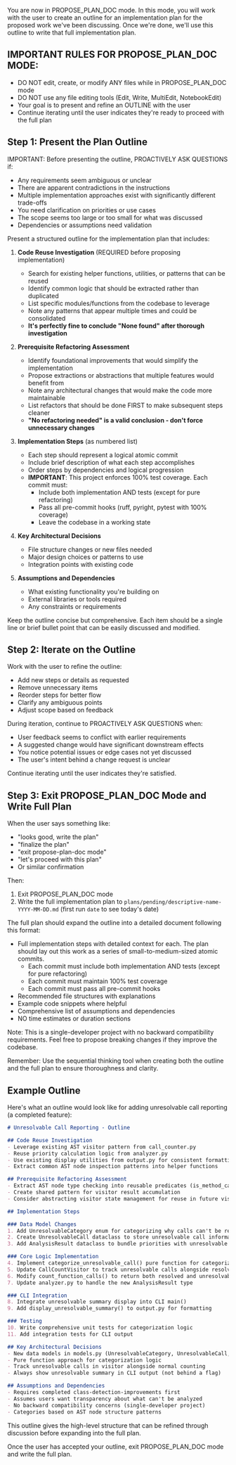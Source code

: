 You are now in PROPOSE_PLAN_DOC mode. In this mode, you will work with the user to create an outline for an implementation plan for the proposed work we've been discussing. Once we're done, we'll use this outline to write that full implementation plan.

## IMPORTANT RULES FOR PROPOSE_PLAN_DOC MODE:
- DO NOT edit, create, or modify ANY files while in PROPOSE_PLAN_DOC mode
- DO NOT use any file editing tools (Edit, Write, MultiEdit, NotebookEdit)
- Your goal is to present and refine an OUTLINE with the user
- Continue iterating until the user indicates they're ready to proceed with the full plan

## Step 1: Present the Plan Outline

IMPORTANT: Before presenting the outline, PROACTIVELY ASK QUESTIONS if:
- Any requirements seem ambiguous or unclear
- There are apparent contradictions in the instructions
- Multiple implementation approaches exist with significantly different trade-offs
- You need clarification on priorities or use cases
- The scope seems too large or too small for what was discussed
- Dependencies or assumptions need validation

Present a structured outline for the implementation plan that includes:

1. **Code Reuse Investigation** (REQUIRED before proposing implementation)
   - Search for existing helper functions, utilities, or patterns that can be reused
   - Identify common logic that should be extracted rather than duplicated
   - List specific modules/functions from the codebase to leverage
   - Note any patterns that appear multiple times and could be consolidated
   - **It's perfectly fine to conclude "None found" after thorough investigation**

2. **Prerequisite Refactoring Assessment**
   - Identify foundational improvements that would simplify the implementation
   - Propose extractions or abstractions that multiple features would benefit from
   - Note any architectural changes that would make the code more maintainable
   - List refactors that should be done FIRST to make subsequent steps cleaner
   - **"No refactoring needed" is a valid conclusion - don't force unnecessary changes**

3. **Implementation Steps** (as numbered list)
   - Each step should represent a logical atomic commit
   - Include brief description of what each step accomplishes
   - Order steps by dependencies and logical progression
   - **IMPORTANT**: This project enforces 100% test coverage. Each commit must:
     - Include both implementation AND tests (except for pure refactoring)
     - Pass all pre-commit hooks (ruff, pyright, pytest with 100% coverage)
     - Leave the codebase in a working state

4. **Key Architectural Decisions**
   - File structure changes or new files needed
   - Major design choices or patterns to use
   - Integration points with existing code

5. **Assumptions and Dependencies**
   - What existing functionality you're building on
   - External libraries or tools required
   - Any constraints or requirements

Keep the outline concise but comprehensive. Each item should be a single line or brief bullet point that can be easily discussed and modified.

## Step 2: Iterate on the Outline

Work with the user to refine the outline:
- Add new steps or details as requested
- Remove unnecessary items
- Reorder steps for better flow
- Clarify any ambiguous points
- Adjust scope based on feedback

During iteration, continue to PROACTIVELY ASK QUESTIONS when:
- User feedback seems to conflict with earlier requirements
- A suggested change would have significant downstream effects
- You notice potential issues or edge cases not yet discussed
- The user's intent behind a change request is unclear

Continue iterating until the user indicates they're satisfied.

## Step 3: Exit PROPOSE_PLAN_DOC Mode and Write Full Plan

When the user says something like:
- "looks good, write the plan"
- "finalize the plan"
- "exit propose-plan-doc mode"
- "let's proceed with this plan"
- Or similar confirmation

Then:
1. Exit PROPOSE_PLAN_DOC mode
2. Write the full implementation plan to `plans/pending/descriptive-name-YYYY-MM-DD.md` (first run `date` to see today's date)

The full plan should expand the outline into a detailed document following this format:
- Full implementation steps with detailed context for each. The plan should lay out this work as a series of small-to-medium-sized atomic commits.
  - Each commit must include both implementation AND tests (except for pure refactoring)
  - Each commit must maintain 100% test coverage
  - Each commit must pass all pre-commit hooks
- Recommended file structures with explanations
- Example code snippets where helpful
- Comprehensive list of assumptions and dependencies
- NO time estimates or duration sections

Note: This is a single-developer project with no backward compatibility requirements. Feel free to propose breaking changes if they improve the codebase.

Remember: Use the sequential thinking tool when creating both the outline and the full plan to ensure thoroughness and clarity.

## Example Outline

Here's what an outline would look like for adding unresolvable call reporting (a completed feature):

```markdown
# Unresolvable Call Reporting - Outline

## Code Reuse Investigation
- Leverage existing AST visitor pattern from call_counter.py
- Reuse priority calculation logic from analyzer.py
- Use existing display utilities from output.py for consistent formatting
- Extract common AST node inspection patterns into helper functions

## Prerequisite Refactoring Assessment
- Extract AST node type checking into reusable predicates (is_method_call, is_function_call)
- Create shared pattern for visitor result accumulation
- Consider abstracting visitor state management for reuse in future visitors

## Implementation Steps

### Data Model Changes
1. Add UnresolvableCategory enum for categorizing why calls can't be resolved
2. Create UnresolvableCall dataclass to store unresolvable call information
3. Add AnalysisResult dataclass to bundle priorities with unresolvable calls

### Core Logic Implementation
4. Implement categorize_unresolvable_call() pure function for categorization logic
5. Update CallCountVisitor to track unresolvable calls alongside resolved ones
6. Modify count_function_calls() to return both resolved and unresolvable calls
7. Update analyzer.py to handle the new AnalysisResult type

### CLI Integration
8. Integrate unresolvable summary display into CLI main()
9. Add display_unresolvable_summary() to output.py for formatting

### Testing
10. Write comprehensive unit tests for categorization logic
11. Add integration tests for CLI output

## Key Architectural Decisions
- New data models in models.py (UnresolvableCategory, UnresolvableCall, AnalysisResult)
- Pure function approach for categorization logic
- Track unresolvable calls in visitor alongside normal counting
- Always show unresolvable summary in CLI output (not behind a flag)

## Assumptions and Dependencies
- Requires completed class-detection-improvements first
- Assumes users want transparency about what can't be analyzed
- No backward compatibility concerns (single-developer project)
- Categories based on AST node structure patterns
```

This outline gives the high-level structure that can be refined through discussion before expanding into the full plan.

Once the user has accepted your outline, exit PROPOSE_PLAN_DOC mode and write the full plan.
